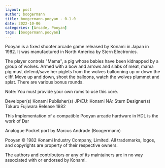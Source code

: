 ```yaml
---
layout: post
author: boogermann
title: boogermann.pooyan - 0.1.0
date: 2022-10-06
categories: [Arcade, Pooyan]
tags: [boogermann.pooyan]
---
```

Pooyan is a fixed shooter arcade game released by Konami in Japan in 1982. It was manufactured in North America by Stern Electronics.

The player controls "Mama", a pig whose babies have been kidnapped by a group of wolves.
Armed with a bow and arrows and slabs of meat, mama pig must defend/save her piglets from the wolves ballooning up or down the cliff.
Move up and down, shoot the balloons, watch the wolves plummet and splat. There are various bonus rounds.

Note: You must provide your own roms to use this core.

Developer(s)
    Konami
Publisher(s)
    JP/EU: Konami
    NA: Stern
Designer(s)
    Tokuro Fujiwara
Release
    1982

This Implementation of a compatible Pooyan arcade hardware in HDL is the work of Dar

Analogue Pocket port by Marcus Andrade (Boogermann)

Pooyan © 1982 Konami Industry Company, Limited.
All trademarks, logos, and copyrights are property of their respective owners.

The authors and contributors or any of its maintainers are in no way associated with or endorsed by Konami.

